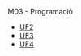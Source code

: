 M03 - Programació

- [UF2](https://github.com/OscarBePl/Portfoli/tree/main/Moduls/M03-Programacio/UF2)
- [UF3](https://github.com/OscarBePl/Portfoli/tree/main/Moduls/M03-Programacio/UF3)
- [UF4](https://github.com/OscarBePl/Portfoli/tree/main/Moduls/M03-Programacio/UF4)
